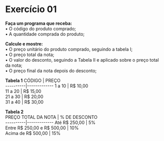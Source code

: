 # Exercício 01  
  
__Faça um programa que receba:__   
    • O código do produto comprado;  
    • A quantidade comprada do produto;  
  
__Calcule e mostre:__  
    • O preço unitário do produto comprado, seguindo a tabela I;  
    • O preço total da nota;  
    • O valor do desconto, seguindo a Tabela II e aplicado sobre o preço total da nota;  
    • O preço final da nota depois do desconto;  

__Tabela 1__ 
  CÓDIGO  |    PREÇO    
----------|-------------
  1 a 10  |  R$ 10,00   
 11 a 20  |  R$ 15,00   
 21 a 30  |  R$ 20,00   
 31 a 40  |  R$ 30,00   

__Tabela 2__   
PREÇO TOTAL DA NOTA  | % DE DESCONTO   
----------|-------------
Até R$ 250,00 |  5%  
Entre R$ 250,00 e R$ 500,00 |  10%     
Acima de R$ 500,00 |  15%  